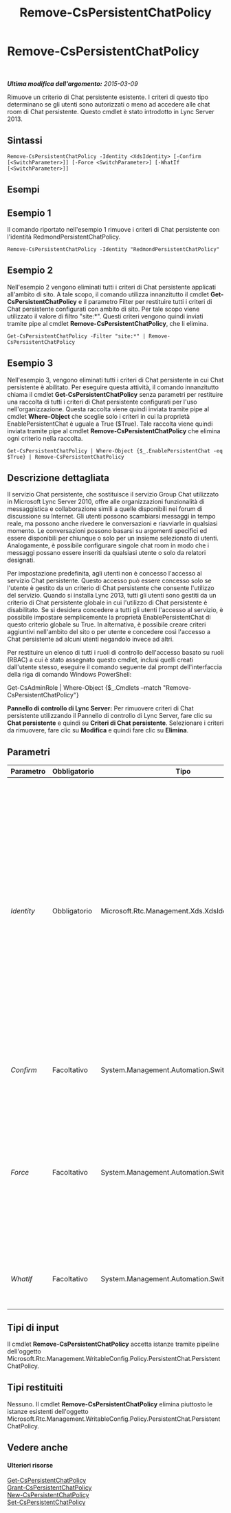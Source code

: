 ﻿---
title: Remove-CsPersistentChatPolicy
TOCTitle: Remove-CsPersistentChatPolicy
ms:assetid: d6bfe22b-084b-4d7f-8e4a-58f738493b31
ms:mtpsurl: https://technet.microsoft.com/it-it/library/JJ205301(v=OCS.15)
ms:contentKeyID: 49302130
ms.date: 08/24/2015
mtps_version: v=OCS.15
ms.translationtype: HT
---

# Remove-CsPersistentChatPolicy

 

_**Ultima modifica dell'argomento:** 2015-03-09_

Rimuove un criterio di Chat persistente esistente. I criteri di questo tipo determinano se gli utenti sono autorizzati o meno ad accedere alle chat room di Chat persistente. Questo cmdlet è stato introdotto in Lync Server 2013.

## Sintassi

    Remove-CsPersistentChatPolicy -Identity <XdsIdentity> [-Confirm [<SwitchParameter>]] [-Force <SwitchParameter>] [-WhatIf [<SwitchParameter>]]

## Esempi

## Esempio 1

Il comando riportato nell'esempio 1 rimuove i criteri di Chat persistente con l'identità RedmondPersistentChatPolicy.

    Remove-CsPersistentChatPolicy -Identity "RedmondPersistentChatPolicy"

## Esempio 2

Nell'esempio 2 vengono eliminati tutti i criteri di Chat persistente applicati all'ambito di sito. A tale scopo, il comando utilizza innanzitutto il cmdlet **Get-CsPersistentChatPolicy** e il parametro Filter per restituire tutti i criteri di Chat persistente configurati con ambito di sito. Per tale scopo viene utilizzato il valore di filtro "site:\*". Questi criteri vengono quindi inviati tramite pipe al cmdlet **Remove-CsPersistentChatPolicy**, che li elimina.

    Get-CsPersistentChatPolicy -Filter "site:*" | Remove-CsPersistentChatPolicy

## Esempio 3

Nell'esempio 3, vengono eliminati tutti i criteri di Chat persistente in cui Chat persistente è abilitato. Per eseguire questa attività, il comando innanzitutto chiama il cmdlet **Get-CsPersistentChatPolicy** senza parametri per restituire una raccolta di tutti i criteri di Chat persistente configurati per l'uso nell'organizzazione. Questa raccolta viene quindi inviata tramite pipe al cmdlet **Where-Object** che sceglie solo i criteri in cui la proprietà EnablePersistentChat è uguale a True ($True). Tale raccolta viene quindi inviata tramite pipe al cmdlet **Remove-CsPersistentChatPolicy** che elimina ogni criterio nella raccolta.

    Get-CsPersistentChatPolicy | Where-Object {$_.EnablePersistentChat -eq $True} | Remove-CsPersistentChatPolicy

## Descrizione dettagliata

Il servizio Chat persistente, che sostituisce il servizio Group Chat utilizzato in Microsoft Lync Server 2010, offre alle organizzazioni funzionalità di messaggistica e collaborazione simili a quelle disponibili nei forum di discussione su Internet. Gli utenti possono scambiarsi messaggi in tempo reale, ma possono anche rivedere le conversazioni e riavviarle in qualsiasi momento. Le conversazioni possono basarsi su argomenti specifici ed essere disponibili per chiunque o solo per un insieme selezionato di utenti. Analogamente, è possibile configurare singole chat room in modo che i messaggi possano essere inseriti da qualsiasi utente o solo da relatori designati.

Per impostazione predefinita, agli utenti non è concesso l'accesso al servizio Chat persistente. Questo accesso può essere concesso solo se l'utente è gestito da un criterio di Chat persistente che consente l'utilizzo del servizio. Quando si installa Lync 2013, tutti gli utenti sono gestiti da un criterio di Chat persistente globale in cui l'utilizzo di Chat persistente è disabilitato. Se si desidera concedere a tutti gli utenti l'accesso al servizio, è possibile impostare semplicemente la proprietà EnablePersistentChat di questo criterio globale su True. In alternativa, è possibile creare criteri aggiuntivi nell'ambito del sito o per utente e concedere così l'accesso a Chat persistente ad alcuni utenti negandolo invece ad altri.

Per restituire un elenco di tutti i ruoli di controllo dell'accesso basato su ruoli (RBAC) a cui è stato assegnato questo cmdlet, inclusi quelli creati dall'utente stesso, eseguire il comando seguente dal prompt dell'interfaccia della riga di comando Windows PowerShell:

Get-CsAdminRole | Where-Object {$\_.Cmdlets –match "Remove-CsPersistentChatPolicy"}

**Pannello di controllo di Lync Server:** Per rimuovere criteri di Chat persistente utilizzando il Pannello di controllo di Lync Server, fare clic su **Chat persistente** e quindi su **Criteri di Chat persistente**. Selezionare i criteri da rimuovere, fare clic su **Modifica** e quindi fare clic su **Elimina**.

## Parametri


<table>
<colgroup>
<col style="width: 25%" />
<col style="width: 25%" />
<col style="width: 25%" />
<col style="width: 25%" />
</colgroup>
<thead>
<tr class="header">
<th>Parametro</th>
<th>Obbligatorio</th>
<th>Tipo</th>
<th>Descrizione</th>
</tr>
</thead>
<tbody>
<tr class="odd">
<td><p><em>Identity</em></p></td>
<td><p>Obbligatorio</p></td>
<td><p>Microsoft.Rtc.Management.Xds.XdsIdentity</p></td>
<td><p>Identità univoca del criterio di Chat persistente da eliminare. Per rimuovere un criterio con ambito di sito, utilizzare una sintassi simile alla seguente:</p>
<p>-Identity site:Redmond</p>
<p>Per eliminare criteri per utente, utilizzare una sintassi simile alla seguente:</p>
<p>-Identity RedmondPolicy</p>
<p>Il cmdlet <strong>Remove-CsPersistentChatPolicy</strong> può anche essere eseguito sui criteri di Chat persistente. In tale caso, tuttavia, i criteri globali non verranno effettivamente eliminati. Viceversa, tutte le proprietà nei criteri globali verranno reimpostate sui loro valori predefiniti.</p></td>
</tr>
<tr class="even">
<td><p><em>Confirm</em></p></td>
<td><p>Facoltativo</p></td>
<td><p>System.Management.Automation.SwitchParameter</p></td>
<td><p>Viene visualizzata una richiesta di conferma prima di eseguire il comando.</p></td>
</tr>
<tr class="odd">
<td><p><em>Force</em></p></td>
<td><p>Facoltativo</p></td>
<td><p>System.Management.Automation.SwitchParameter</p></td>
<td><p>Se questo parametro è presente, determinerà l'eliminazione del criterio per utente da parte del cmdlet <strong>Remove-CsPersistentChatPolicy</strong>, anche se il criterio in questione attualmente è assegnato ad almeno un utente. Se questo parametro non è presente, verrà richiesto di confermare la richiesta di eliminazione prima della rimozione di un criterio ancora in uso.</p></td>
</tr>
<tr class="even">
<td><p><em>WhatIf</em></p></td>
<td><p>Facoltativo</p></td>
<td><p>System.Management.Automation.SwitchParameter</p></td>
<td><p>Descrive ciò che accadrebbe se si eseguisse il comando senza eseguirlo realmente.</p></td>
</tr>
</tbody>
</table>


## Tipi di input

Il cmdlet **Remove-CsPersistentChatPolicy** accetta istanze tramite pipeline dell'oggetto Microsoft.Rtc.Management.WritableConfig.Policy.PersistentChat.PersistentChatPolicy.

## Tipi restituiti

Nessuno. Il cmdlet **Remove-CsPersistentChatPolicy** elimina piuttosto le istanze esistenti dell'oggetto Microsoft.Rtc.Management.WritableConfig.Policy.PersistentChat.PersistentChatPolicy.

## Vedere anche

#### Ulteriori risorse

[Get-CsPersistentChatPolicy](get-cspersistentchatpolicy.md)  
[Grant-CsPersistentChatPolicy](grant-cspersistentchatpolicy.md)  
[New-CsPersistentChatPolicy](new-cspersistentchatpolicy.md)  
[Set-CsPersistentChatPolicy](set-cspersistentchatpolicy.md)

